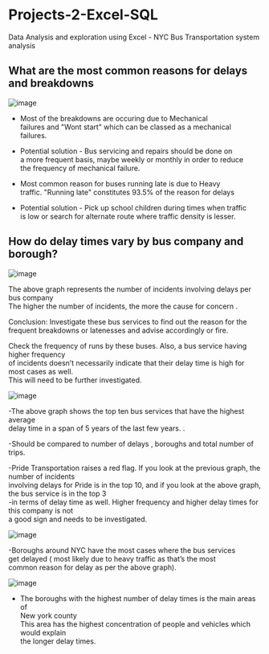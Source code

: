 # Projects-2-Excel-SQL
Data Analysis and exploration using Excel - NYC Bus Transportation system analysis

## What are the most common reasons for delays and breakdowns
![image](https://github.com/user-attachments/assets/0278cc79-5738-4ea8-8c5a-d74cda73f5f3)

-	Most of the breakdowns are occuring due to Mechanical						
failures and "Wont start" which can be classed as a mechanical						
failures.						
						
- Potential solution - Bus servicing and repairs should be done on 						
a more frequent basis, maybe weekly or monthly in order to reduce						
the frequency of mechanical failure. 

- Most common reason for buses running late is due to Heavy						
traffic.  "Running late" constitutes 93.5% of the reason for delays 						
						
- Potential solution - Pick up school children during times when traffic 						
is low or search for alternate route where traffic density is lesser.

## How do delay times vary by bus company and borough?	
![image](https://github.com/user-attachments/assets/e4737db4-4b73-4f26-839c-de40d009819f)

The above graph represents the number of incidents involving delays per bus company 								
The higher the number of incidents, the more the cause for concern .								
								
								
Conclusion: Investigate these bus services to find out the reason for the 								
frequent breakdowns or latenesses and advise accordingly or fire.								
								
Check the frequency of runs by these buses. Also, a bus service having higher frequency								
of incidents doesn’t necessarily indicate that their delay time is high for most cases as well.								
This will need to be further investigated.	

![image](https://github.com/user-attachments/assets/e98b05ca-5a50-4667-8b49-f4446c67ba44)

								
-The above graph shows the top ten bus services that have the highest average 									
delay time in a span of 5 years	 of the last few years. 		. 						
									
-Should be compared to number of delays , boroughs  and total number of trips.									
									
-Pride Transportation raises a red flag. If you look at the previous graph, the number of incidents 									
involving delays for Pride is in the top 10, and if you look at the above graph, the bus service is in the top 3 									
-in terms of delay time as well. Higher frequency and higher delay times for this company is not 									
a good sign and needs to be investigated.	

![image](https://github.com/user-attachments/assets/7aa0b1e8-8c95-4970-baf8-79a391d0b9c6)

-Boroughs around NYC have the most cases where the bus services 						
get delayed ( most likely due to heavy traffic as that’s the most						
common reason for delay as per the above graph).

![image](https://github.com/user-attachments/assets/26a3e432-33fe-496f-b592-99acd71e146e)

- The boroughs with the highest number of delay times is the main areas of 							
New york county							
This area has the highest concentration of people and vehicles which would explain							
the longer delay times.							
							



						
















